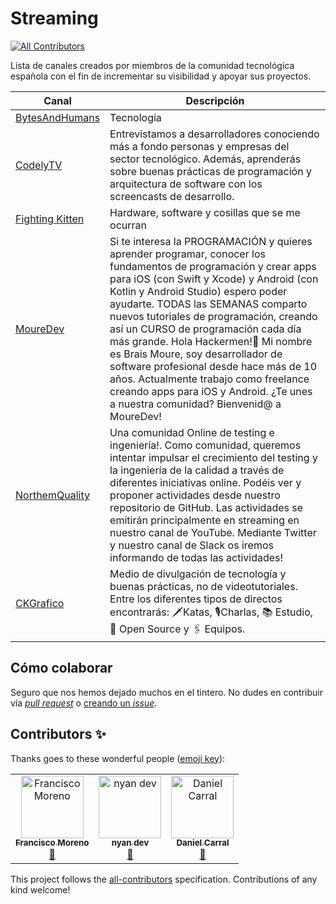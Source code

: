 # Streaming
[![All Contributors](https://img.shields.io/badge/all_contributors-3-orange.svg?style=flat-square)](#contributors)

Lista de canales creados por miembros de la comunidad tecnológica española con el fin de incrementar su visibilidad y apoyar sus proyectos.

Canal | Descripción
------------- | ------------- 
[BytesAndHumans](https://www.youtube.com/channel/UCpQ-bXwyPRgA0qHcmD1fwow) | Tecnología
[CodelyTV](http://youtube.com/CodelyTV) | Entrevistamos a desarrolladores conociendo más a fondo personas y empresas del sector tecnológico. Además, aprenderás sobre buenas prácticas de programación y arquitectura de software con los screencasts de desarrollo.
[Fighting Kitten](https://www.youtube.com/channel/UCi5_PsajcI35NNWriUo_17Q) | Hardware, software y cosillas que se me ocurran
[MoureDev](https://www.youtube.com/c/MouredevApps) | Si te interesa la PROGRAMACIÓN y quieres aprender programar, conocer los fundamentos de programación y crear apps para iOS (con Swift y Xcode) y Android (con Kotlin y Android Studio) espero poder ayudarte. TODAS las SEMANAS comparto nuevos tutoriales de programación, creando así un CURSO de programación cada día más grande. Hola Hackermen!👋 Mi nombre es Brais Moure, soy desarrollador de software profesional desde hace más de 10 años. Actualmente trabajo como freelance creando apps para iOS y Android. ¿Te unes a nuestra comunidad? Bienvenid@ a MoureDev!
[NorthemQuality](https://www.youtube.com/channel/UCwZLYUjn3gVV83Q0rontKaw) | Una comunidad Online de testing e ingeniería!. Como comunidad, queremos intentar impulsar el crecimiento del testing y la ingeniería de la calidad a través de diferentes iniciativas online. Podéis ver y proponer actividades desde nuestro repositorio de GitHub. Las actividades se emitirán principalmente en streaming en nuestro canal de YouTube. Mediante Twitter y nuestro canal de Slack os iremos informando de todas las actividades! 
[CKGrafico](https://www.twitch.tv/ckgrafico) | Medio de divulgación de tecnología y buenas prácticas, no de videotutoriales. Entre los diferentes tipos de directos encontrarás: 🗡Katas, 🎙Charlas, 📚 Estudio, 💾 Open Source y 🖇 Equipos.


## Cómo colaborar

Seguro que nos hemos dejado muchos en el tintero. No dudes en contribuir vía [_pull request_](https://help.github.com/en/articles/creating-a-pull-request) o [creando un _issue_](https://github.com/comunidad-tecnologica/streaming/issues/new).

## Contributors ✨

Thanks goes to these wonderful people ([emoji key](https://allcontributors.org/docs/en/emoji-key)):

<!-- ALL-CONTRIBUTORS-LIST:START - Do not remove or modify this section -->
<!-- prettier-ignore -->
<table>
  <tr>
    <td align="center"><a href="http://www.linkedin.com/in/franciscomorenosanz"><img src="https://avatars2.githubusercontent.com/u/2271130?v=4" width="100px;" alt="Francisco Moreno"/><br /><sub><b>Francisco Moreno</b></sub></a><br /><a href="https://github.com/comunidad-tecnologica/streaming/commits?author=morvader" title="Documentation">📖</a></td>
    <td align="center"><a href="http://fightingkitten.webcindario.com/"><img src="https://avatars3.githubusercontent.com/u/5872813?v=4" width="100px;" alt="nyan dev"/><br /><sub><b>nyan dev</b></sub></a><br /><a href="https://github.com/comunidad-tecnologica/streaming/commits?author=mericp" title="Documentation">📖</a></td>
    <td align="center"><a href="https://dcarral.org"><img src="https://avatars1.githubusercontent.com/u/1498567?v=4" width="100px;" alt="Daniel Carral"/><br /><sub><b>Daniel Carral</b></sub></a><br /><a href="https://github.com/comunidad-tecnologica/streaming/commits?author=dcarral" title="Documentation">📖</a></td>
  </tr>
</table>

<!-- ALL-CONTRIBUTORS-LIST:END -->

This project follows the [all-contributors](https://github.com/all-contributors/all-contributors) specification. Contributions of any kind welcome!